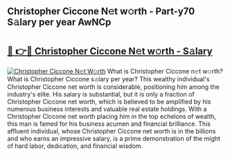 ## Christopher Ciccone N𝚎t w𝚘rth - Part-y70 S𝚊lary per year AwNCp

# <h2><a href="http://gc3por.nevu.top/?p=Christopher+Ciccone">🔗 👉🔴 Christopher Ciccone N𝚎t w𝚘rth - S𝚊lary</a></h2>

[![Christopher Ciccone N𝚎t W𝚘rth](https://i.imgur.com/Oavwk0R.jpeg)](http://gc3por.nevu.top/?p=Christopher+Ciccone)
What is Christopher Ciccone n𝚎t w𝚘rth? What is Christopher Ciccone s𝚊lary per year?
This wealthy individual's Christopher Ciccone net worth is considerable, positioning him among the industry's elite. His salary is substantial, but it is only a fraction of Christopher Ciccone net worth, which is believed to be amplified by his numerous business interests and valuable real estate holdings. With a Christopher Ciccone net worth placing him in the top echelons of wealth, this man is famed for his business acumen and financial brilliance. This affluent individual, whose Christopher Ciccone net worth is in the billions and who earns an impressive salary, is a prime demonstration of the might of hard labor, dedication, and financial wisdom.
